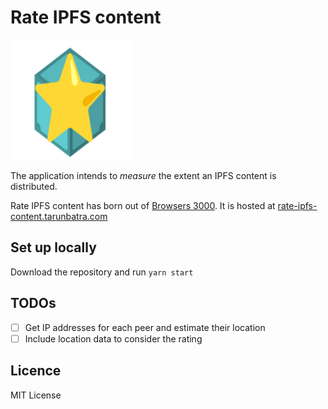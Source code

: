 # Rate IPFS content

!['Logo'][logo-url]

The application intends to _measure_ the extent an IPFS content is distributed.

Rate IPFS content has born out of [Browsers 3000][hackathon_link]. It is hosted at [rate-ipfs-content.tarunbatra.com][project_link]

## Set up locally
Download the repository and run `yarn start`
## TODOs
- [ ] Get IP addresses for each peer and estimate their location
- [ ] Include location data to consider the rating
## Licence
MIT License

[logo-url]: ./public/logo192.png
[hackathon_link]: https://events.protocol.ai/2021/browsers3000/
[project_link]: https://rate-ipfs-content.tarunbatra.com